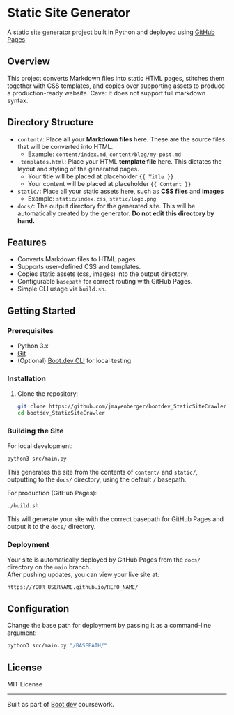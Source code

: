 # Static Site Generator

A static site generator project built in Python and deployed using [GitHub Pages](https://pages.github.com/).

## Overview

This project converts Markdown files into static HTML pages, stitches them together with CSS templates, and copies over supporting assets to produce a production-ready website. Cave: It does not support full markdown syntax.

## Directory Structure

- `content/`: Place all your **Markdown files** here. These are the source files that will be converted into HTML. 
    - Example: `content/index.md`, `content/blog/my-post.md`
- `.templates.html`: Place your HTML **template file** here. This dictates the layout and styling of the generated pages.
    - Your title will be placed at placeholder `{{ Title }}`
    - Your content will be placed at placeholder `{{ Content }}`
- `static/`: Place all your static assets here, such as **CSS files** and **images**
    - Example: `static/index.css`, `static/logo.png`
- `docs/`: The output directory for the generated site. This will be automatically created by the generator. **Do not edit this directory by hand.**

## Features

- Converts Markdown files to HTML pages.
- Supports user-defined CSS and templates.
- Copies static assets (css, images) into the output directory.
- Configurable `basepath` for correct routing with GitHub Pages.
- Simple CLI usage via `build.sh`.

## Getting Started

### Prerequisites

- Python 3.x
- [Git](https://git-scm.com/)
- (Optional) [Boot.dev CLI](https://github.com/bootdotdev/bootdev) for local testing

### Installation

1. Clone the repository:

    ```bash
    git clone https://github.com/jmayenberger/bootdev_StaticSiteCrawler
    cd bootdev_StaticSiteCrawler
    ```

### Building the Site

For local development:

```bash
python3 src/main.py
```
This generates the site from the contents of `content/`  and `static/`, outputting to the `docs/` directory, using the default `/` basepath.

For production (GitHub Pages):

```bash
./build.sh
```
This will generate your site with the correct basepath for GitHub Pages and output it to the `docs/` directory.

### Deployment

Your site is automatically deployed by GitHub Pages from the `docs/` directory on the `main` branch.  
After pushing updates, you can view your live site at:

```
https://YOUR_USERNAME.github.io/REPO_NAME/
```

## Configuration

Change the base path for deployment by passing it as a command-line argument:

```bash
python3 src/main.py "/BASEPATH/"
```


## License

MIT License

---

Built as part of [Boot.dev](https://boot.dev) coursework.
